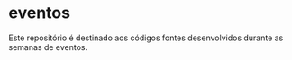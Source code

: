 # eventos

Este repositório é destinado aos códigos fontes desenvolvidos durante as semanas de eventos.